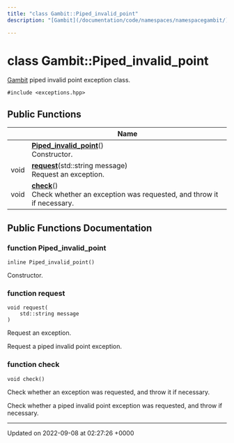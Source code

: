 ```yaml
---
title: "class Gambit::Piped_invalid_point"
description: "[Gambit](/documentation/code/namespaces/namespacegambit/) piped invalid point exception class. "

---
```


# class Gambit::Piped_invalid_point



[Gambit](/documentation/code/namespaces/namespacegambit/) piped invalid point exception class. 


`#include <exceptions.hpp>`

## Public Functions

|                | Name           |
| -------------- | -------------- |
| | **[Piped_invalid_point](/documentation/code/classes/classgambit_1_1piped__invalid__point/#function-piped-invalid-point)**()<br>Constructor.  |
| void | **[request](/documentation/code/classes/classgambit_1_1piped__invalid__point/#function-request)**(std::string message)<br>Request an exception.  |
| void | **[check](/documentation/code/classes/classgambit_1_1piped__invalid__point/#function-check)**()<br>Check whether an exception was requested, and throw it if necessary.  |

## Public Functions Documentation

### function Piped_invalid_point

```
inline Piped_invalid_point()
```

Constructor. 

### function request

```
void request(
    std::string message
)
```

Request an exception. 

Request a piped invalid point exception. 


### function check

```
void check()
```

Check whether an exception was requested, and throw it if necessary. 

Check whether a piped invalid point exception was requested, and throw if necessary. 


-------------------------------

Updated on 2022-09-08 at 02:27:26 +0000